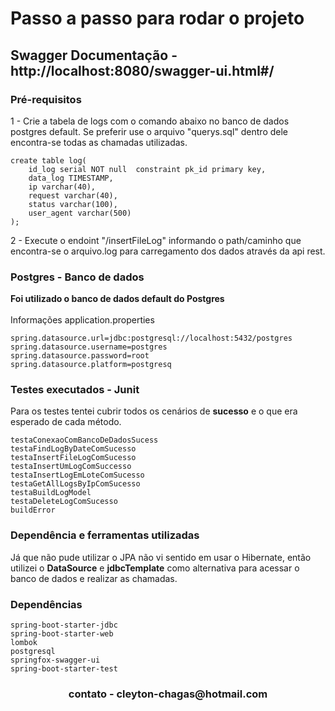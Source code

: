 <h1>Passo a passo para rodar o projeto</h1>

<h2>Swagger Documentação - http://localhost:8080/swagger-ui.html#/</h2>

### Pré-requisitos
1 - Crie a tabela de logs com o comando abaixo no banco de dados postgres default. Se preferir use o arquivo "querys.sql" dentro dele encontra-se todas as chamadas utilizadas. </br>

```
create table log(
	id_log serial NOT null  constraint pk_id primary key,
	data_log TIMESTAMP,
	ip varchar(40),
	request varchar(40),
	status varchar(100),
	user_agent varchar(500)
);
```

2 - Execute o endoint "/insertFileLog" informando o path/caminho que encontra-se o arquivo.log para carregamento dos dados através da api rest.

</hr>

### Postgres - Banco de dados
<strong>Foi utilizado o banco de dados default do Postgres</strong> </br>
</br>
Informações application.properties</b></br>

```
spring.datasource.url=jdbc:postgresql://localhost:5432/postgres
spring.datasource.username=postgres
spring.datasource.password=root
spring.datasource.platform=postgresq
```

</hr>

### Testes executados - Junit
<p> Para os testes tentei cubrir todos os cenários de <b>sucesso</b> e o que era esperado de cada método.</p>

```
testaConexaoComBancoDeDadosSucess
testaFindLogByDateComSucesso
testaInsertFileLogComSucesso
testaInsertUmLogComSuccesso
testaInsertLogEmLoteComSucesso
testaGetAllLogsByIpComSucesso
testaBuildLogModel
testaDeleteLogComSucesso
buildError
```
</hr>

### Dependência e ferramentas utilizadas
Já que não pude utilizar o JPA não vi sentido em usar o Hibernate, então utilizei o <b>DataSource</b> e <b>jdbcTemplate</b> como alternativa para acessar o banco de dados e realizar as chamadas.
</br>

<h3>Dependências</h3>

```
spring-boot-starter-jdbc
spring-boot-starter-web
lombok
postgresql
springfox-swagger-ui
spring-boot-starter-test
```

<h3 align="center">contato - cleyton-chagas@hotmail.com</h3>



